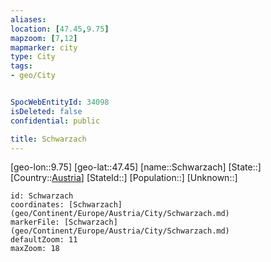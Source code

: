 ```yaml
---
aliases: 
location: [47.45,9.75]
mapzoom: [7,12] 
mapmarker: city 
type: City
tags:
- geo/City


SpocWebEntityId: 34098
isDeleted: false
confidential: public

title: Schwarzach
---
```

[geo-lon::9.75]
[geo-lat::47.45]
[name::Schwarzach]
[State::]
[Country::[Austria](geo/Continent/Europe/Austria.md)]
[StateId::]
[Population::]
[Unknown::]


```leaflet
id: Schwarzach
coordinates: [Schwarzach](geo/Continent/Europe/Austria/City/Schwarzach.md)
markerFile: [Schwarzach](geo/Continent/Europe/Austria/City/Schwarzach.md)
defaultZoom: 11 
maxZoom: 18
```


